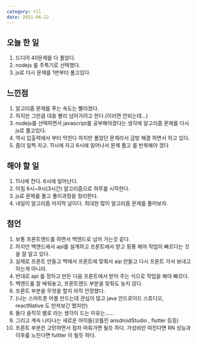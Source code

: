 ```yaml
---
category: til
date: 2021-06-22
---
```


## 오늘 한 일

1. 드디어 40문제를 다 풀었다.
2. nodejs 를 주특기로 선택했다.
3. js로 다시 문제를 1번부터 풀고있다.

## 느낀점

1. 알고리즘 문제를 푸는 속도는 빨라졌다.
2. 하지만 그만큼 대충 빨리 넘어가려고 한다.(이러면 안되는데...)
3. nodejs를 선택하면서 javascript를 공부해야겠다는 생각에 알고리즘 문제를 다시 js로 풀고있다.
4. 역시 입출력에서 부터 막힌다 하지만 풀었던 문제라서 금방 해결 하면서 하고 있다.
5. 좀더 일찍 자고. 11시에 자고 6시에 일어나서 문제 풀고 를 반복해야 겠다

## 해야 할 일

1. 11시에 잔다. 6시에 일어난다.
2. 아침 6시~9시(3시간) 알고리즘으로 하루를 시작한다.
3. js로 문제를 풀고 풀이과정을 정리한다.
4. 내일이 알고리즘 마지막 날이다. 최대한 많이 알고리즘 문제를 풀어보자.

## 첨언

1. 보통 프론트앤드를 하면서 백앤드로 넘어 가는것 같다.
2. 하지만 백앤드에서 api를 설계하고 프론트에서 받고 핑퐁 해야 작업이 빠르다는 것을 잘 알고 있다.
3. 실제로 프론트 만들고 백에서 프론트에 맞춰서 aip 만들고 다시 프론트 가서 보내고 하는게 아니라.
4. 반대로 api 를 정하고 만든 다음 프론트에서 받아 주는 식으로 작업을 해야 빠르다.
5. 백엔드를 잘 배워놓고, 프론트엔드 부분을 맞춰도 늦지 않다.
6. 프론트 부분을 무엇을 할지 아직 안정했다.
7. (나는 스마트폰 어플 만드는데 관심이 많고 java 안드로이드 스튜디오, reactNative 도 만져보긴 했지만)
8. 둘다 솔직히 별로 라는 생각이 드는 이유는......
9. 그리고 계속 나타나는 새로운 아이들(코틀린 ansdroidStudio , flutter 등등)
10. 프론트 부분은 고민하면서 점차 마춰가면 될듯 하다. 가성비만 따진다면 RN 성능과 이후를 노린다면 fultter 이 될듯 하다.
